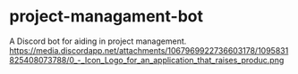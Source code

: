 # project-managament-bot
A Discord bot for aiding in project management.
https://media.discordapp.net/attachments/1067969922736603178/1095831825408073788/0_-_Icon_Logo_for_an_application_that_raises_produc.png
